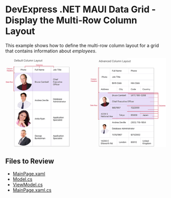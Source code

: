 # DevExpress .NET MAUI Data Grid - Display the Multi-Row Column Layout

This example shows how to define the multi-row column layout for a grid that contains information about *employees*.

<img src="./img/advanced-column-layouts.png"/>

<!-- default file list -->
## Files to Review

* [MainPage.xaml](MainPage.xaml)
* [Model.cs](Model.cs)
* [ViewModel.cs](ViewModel.cs)
* [MainPage.xaml.cs](MainPage.xaml.cs)

<!-- default file list end -->

